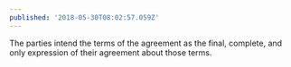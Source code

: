 ```yaml
---
published: '2018-05-30T08:02:57.059Z'
---
```


The parties intend the terms of the agreement as the final, complete, and only expression of their agreement about those terms.
